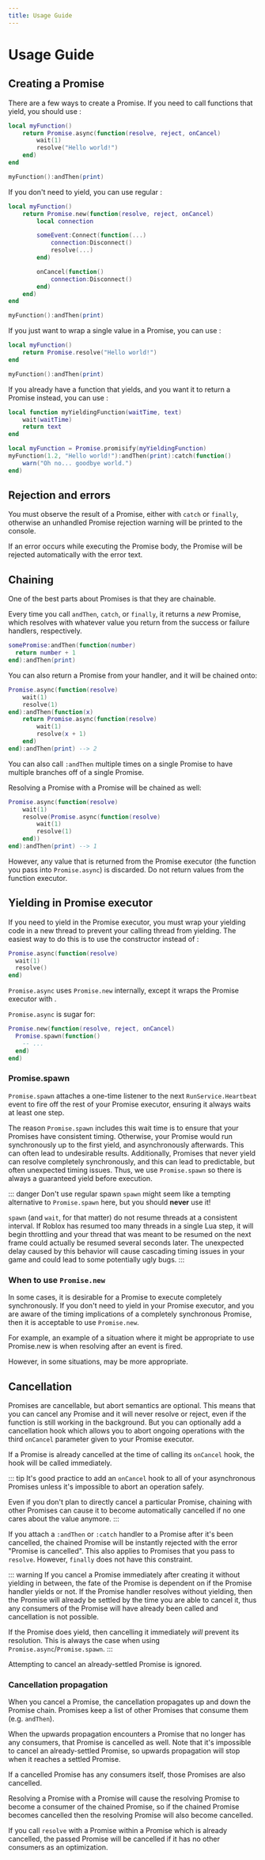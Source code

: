 ```yaml
---
title: Usage Guide
---
```


# Usage Guide

## Creating a Promise

There are a few ways to create a Promise. If you need to call functions that yield, you should use <ApiLink to="Promise.async" />:

```lua
local myFunction()
	return Promise.async(function(resolve, reject, onCancel)
		wait(1)
		resolve("Hello world!")
	end)
end

myFunction():andThen(print)
```

If you don't need to yield, you can use regular <ApiLink to="Promise.new" />:

```lua
local myFunction()
	return Promise.new(function(resolve, reject, onCancel)
		local connection

		someEvent:Connect(function(...)
			connection:Disconnect()
			resolve(...)
		end)

		onCancel(function()
			connection:Disconnect()
		end)
	end)
end

myFunction():andThen(print)
```

If you just want to wrap a single value in a Promise, you can use <ApiLink to="Promise.resolve" />:

```lua
local myFunction()
	return Promise.resolve("Hello world!")
end

myFunction():andThen(print)
```

If you already have a function that yields, and you want it to return a Promise instead, you can use <ApiLink to="Promise.promisify" />:

```lua
local function myYieldingFunction(waitTime, text)
	wait(waitTime)
	return text
end

local myFunction = Promise.promisify(myYieldingFunction)
myFunction(1.2, "Hello world!"):andThen(print):catch(function()
	warn("Oh no... goodbye world.")
end)
```

## Rejection and errors

You must observe the result of a Promise, either with `catch` or `finally`, otherwise an unhandled Promise rejection warning will be printed to the console.

If an error occurs while executing the Promise body, the Promise will be rejected automatically with the error text.

## Chaining

One of the best parts about Promises is that they are chainable.

Every time you call `andThen`, `catch`, or `finally`, it returns a *new* Promise, which resolves with whatever value you return from the success or failure handlers, respectively.

```lua
somePromise:andThen(function(number)
  return number + 1
end):andThen(print)
```

You can also return a Promise from your handler, and it will be chained onto:

```lua
Promise.async(function(resolve)
	wait(1)
	resolve(1)
end):andThen(function(x)
	return Promise.async(function(resolve)
		wait(1)
		resolve(x + 1)
	end)
end):andThen(print) --> 2
```

You can also call `:andThen` multiple times on a single Promise to have multiple branches off of a single Promise.

Resolving a Promise with a Promise will be chained as well:
```lua
Promise.async(function(resolve)
	wait(1)
	resolve(Promise.async(function(resolve)
		wait(1)
		resolve(1)
	end))
end):andThen(print) --> 1
```

However, any value that is returned from the Promise executor (the function you pass into `Promise.async`) is discarded. Do not return values from the function executor.

## Yielding in Promise executor

If you need to yield in the Promise executor, you must wrap your yielding code in a new thread to prevent your calling thread from yielding. The easiest way to do this is to use the <ApiLink to="Promise.async" /> constructor instead of <ApiLink to="Promise.new" />:

```lua
Promise.async(function(resolve)
  wait(1)
  resolve()
end)
```

`Promise.async` uses `Promise.new` internally, except it wraps the Promise executor with <ApiLink to="Promise.spawn" />.

`Promise.async` is sugar for:

```lua
Promise.new(function(resolve, reject, onCancel)
  Promise.spawn(function()
    -- ...
  end)
end)
```

### Promise.spawn
`Promise.spawn` attaches a one-time listener to the next `RunService.Heartbeat` event to fire off the rest of your Promise executor, ensuring it always waits at least one step.

The reason `Promise.spawn` includes this wait time is to ensure that your Promises have consistent timing. Otherwise, your Promise would run synchronously up to the first yield, and asynchronously afterwards. This can often lead to undesirable results. Additionally, Promises that never yield can resolve completely synchronously, and this can lead to predictable, but often unexpected timing issues. Thus, we use `Promise.spawn` so there is always a guaranteed yield before execution.

::: danger Don't use regular spawn
`spawn` might seem like a tempting alternative to `Promise.spawn` here, but you should **never** use it!

`spawn` (and `wait`, for that matter) do not resume threads at a consistent interval. If Roblox has resumed too many threads in a single Lua step, it will begin throttling and your thread that was meant to be resumed on the next frame could actually be resumed several seconds later. The unexpected delay caused by this behavior will cause cascading timing issues in your game and could lead to some potentially ugly bugs.
:::

### When to use `Promise.new`
In some cases, it is desirable for a Promise to execute completely synchronously. If you don't need to yield in your Promise executor, and you are aware of the timing implications of a completely synchronous Promise, then it is acceptable to use `Promise.new`.

For example, an example of a situation where it might be appropriate to use Promise.new is when resolving after an event is fired.

However, in some situations, <ApiLink to="Promise.resolve" /> may be more appropriate.

## Cancellation
Promises are cancellable, but abort semantics are optional. This means that you can cancel any Promise and it will never resolve or reject, even if the function is still working in the background. But you can optionally add a cancellation hook which allows you to abort ongoing operations with the third `onCancel` parameter given to your Promise executor.

If a Promise is already cancelled at the time of calling its `onCancel` hook, the hook will be called immediately.

::: tip
It's good practice to add an `onCancel` hook to all of your asynchronous Promises unless it's impossible to abort an operation safely.

Even if you don't plan to directly cancel a particular Promise, chaining with other Promises can cause it to become automatically cancelled if no one cares about the value anymore.
:::

If you attach a `:andThen` or `:catch` handler to a Promise after it's been cancelled, the chained Promise will be instantly rejected with the error "Promise is cancelled". This also applies to Promises that you pass to `resolve`. However, `finally` does not have this constraint.

::: warning
If you cancel a Promise immediately after creating it without yielding in between, the fate of the Promise is dependent on if the Promise handler yields or not. If the Promise handler resolves without yielding, then the Promise will already be settled by the time you are able to cancel it, thus any consumers of the Promise will have already been called and cancellation is not possible.

If the Promise does yield, then cancelling it immediately *will* prevent its resolution. This is always the case when using `Promise.async`/`Promise.spawn`.
:::

Attempting to cancel an already-settled Promise is ignored.

### Cancellation propagation
When you cancel a Promise, the cancellation propagates up and down the Promise chain. Promises keep a list of other Promises that consume them (e.g. `andThen`).

When the upwards propagation encounters a Promise that no longer has any consumers, that Promise is cancelled as well. Note that it's impossible to cancel an already-settled Promise, so upwards propagation will stop when it reaches a settled Promise.

If a cancelled Promise has any consumers itself, those Promises are also cancelled.

Resolving a Promise with a Promise will cause the resolving Promise to become a consumer of the chained Promise, so if the chained Promise becomes cancelled then the resolving Promise will also become cancelled.

If you call `resolve` with a Promise within a Promise which is already cancelled, the passed Promise will be cancelled if it has no other consumers as an optimization.
